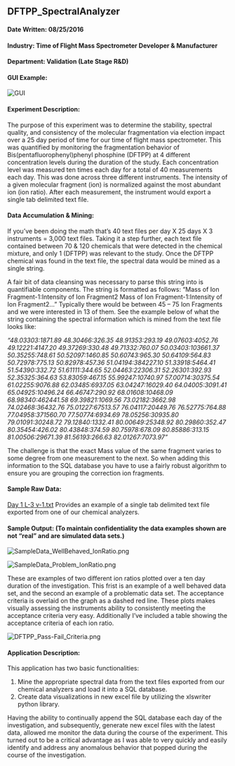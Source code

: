 ## DFTPP_SpectralAnalyzer

#### Date Written: 08/25/2016

#### Industry: Time of Flight Mass Spectrometer Developer & Manufacturer

#### Department: Validation (Late Stage R&D)

#### GUI Example: 

![GUI](https://github.com/kitestring/DFTPP_SpectralAnalyzer/blob/master/Examples/GUI.png)

#### Experiment Description:

The purpose of this experiment was to determine the stability, spectral quality, and consistency of the molecular fragmentation via election impact over a 25 day period of time for our time of flight mass spectrometer.  This was quantified by monitoring the fragmentation behavior of Bis(pentafluorophenyl)phenyl phosphine (DFTPP) at 4 different concentration levels during the duration of the study.  Each concentration level was measured ten times each day for a total of 40 measurements each day.  This was done across three different instruments.  The intensity of a given molecular fragment (ion) is normalized against the most abundant ion (ion ratio).  After each measurement, the instrument would export a single tab delimited text file. 

#### Data Accumulation & Mining:

If you’ve been doing the math that’s 40 text files per day X 25 days X 3 instruments = 3,000 text files.  Taking it a step further, each text file contained between 70 & 120 chemicals that were detected in the chemical mixture, and only 1 (DFTPP) was relevant to the study.  Once the DFTPP chemical was found in the text file, the spectral data would be mined as a single string.  

A fair bit of data cleansing was necessary to parse this string into is quantifiable components.  The string is formatted as follows: “Mass of Ion Fragment-1:Intensity of Ion Fragment2 Mass of Ion Fragment-1:Intensity of Ion Fragment2…”  Typically there would be between 45 – 75 Ion Fragments and we were interested in 13 of them.  See the example below of what the string containing the spectral information which is mined from the text file looks like:

*“48.03303:1871.89 48.30466:326.35 48.91353:293.19 49.07603:4052.76 49.12221:4147.20 49.37269:330.48 49.71332:760.07 50.03403:103661.37 50.35255:748.61 50.52097:1460.85 50.60743:965.30 50.64109:564.83 50.72978:775.13 50.82978:457.36 51.04194:384227.10 51.33918:5464.41 51.54390:332.72 51.61111:344.65 52.04463:22306.31 52.26301:392.93 52.35325:364.63 53.83059:467.15 55.99247:10740.97 57.00714:30375.54 61.02255:9076.88 62.03485:6937.05 63.04247:16029.40 64.04005:3091.41 65.04925:10496.24 66.46747:290.92 68.01608:10468.09 68.98340:462441.58 69.39821:1069.56 73.02182:3662.98 74.02468:36432.76 75.01227:67513.57 76.04117:20449.76 76.52775:764.88 77.04958:371560.70 77.50774:6934.69 78.05256:30935.80 79.01091:30248.72 79.12840:1332.41 80.00649:25348.92 80.29860:352.47 80.35454:426.02 80.43848:374.59 80.75978:678.09 80.85886:313.15 81.00506:29671.39 81.56193:266.63 82.01267:7073.97”*

The challenge is that the exact Mass value of the same fragment varies to some degree from one measurement to the next.  So when adding this information to the SQL database you have to use a fairly robust algorithm to ensure you are grouping the correction ion fragments.

#### Sample Raw Data:
[Day 1 L-3 v-1.txt](https://github.com/kitestring/DFTPP_SpectralAnalyzer/blob/master/Examples/Day%204%20L-4%20v-2_3.txt) Provides an example of a single tab delimited text file exported from one of our chemical analyzers.

#### Sample Output: (To maintain confidentiality the data examples shown are not “real” and are simulated data sets.)

![SampleData_WellBehaved_IonRatio.png](https://github.com/kitestring/DFTPP_SpectralAnalyzer/blob/master/Examples/SampleData_WellBehaved_IonRatio.png)

![SampleData_Problem_IonRatio.png](https://github.com/kitestring/DFTPP_SpectralAnalyzer/blob/master/Examples/SampleData_Problem_IonRatio.png)

These are examples of two different ion ratios plotted over a ten day duration of the investigation.  This frist is an example of a well behaved data set, and the second an example of a problematic data set.  The acceptance criteria is overlaid on the graph as a dashed red line.  These plots makes visually assessing the instruments ability to consistently meeting the acceptance criteria very easy.
Additionally I’ve included a table showing the acceptance criteria of each ion ratio. 

![DFTPP_Pass-Fail_Criteria.png](https://github.com/kitestring/DFTPP_SpectralAnalyzer/blob/master/Examples/DFTPP_Pass-Fail_Criteria.png)

#### Application Description:

This application has two basic functionalities: 
1. Mine the appropriate spectral data from the text files exported from our chemical analyzers and load it into a SQL database.  
1. Create data visualizations in new excel file by utilizing the xlswriter python library. 

Having the ability to continually append the SQL database each day of the investigation, and subsequently, generate new excel files with the latest data, allowed me monitor the data during the course of the experiment.  This turned out to be a critical advantage as I was able to very quickly and easily identify and address any anomalous behavior that popped during the course of the investigation.
